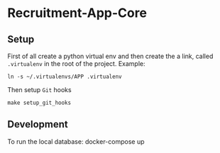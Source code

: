 Recruitment-App-Core
====================

Setup
-----
First of all create a python virtual env and then create the a link, called 
`.virtualenv` in the root of the project. Example:
```
ln -s ~/.virtualenvs/APP .virtualenv
```
Then setup `Git` hooks
```
make setup_git_hooks 
```

Development
-----------

To run the local database:
docker-compose up